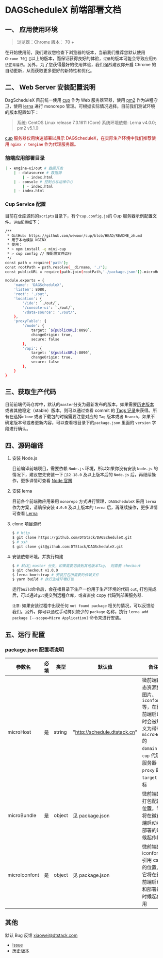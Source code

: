 # DAGScheduleX 前端部署文档

## 一、 应用使用环境

> 浏览器：Chrome
> 版本： 70 +

在开始使用前，我们建议您检查下浏览器的版本，当前我们推荐您默认使用 `Chrome 70 `以上的版本，而保证获得良好的体验，`过低`的版本可能会导致应用`无法正常运行`。另外，为了您获得最好的使用体验，我们强烈建议你开启 Chrome 的自动更新，从而获取更多更好的新特性和优化。

## 二、 Web Server 安装配置说明

DagScheduleX 目前统一使用 [cup](https://github.com/wewoor/cup) 作为 Web 服务器容器，使用 [pm2](https://github.com/Unitech/pm2) 作为进程守卫，使用 [lerna](https://github.com/lerna/lerna) 进行 monorepo 管理。可根据实际情况选择。目前我们测试环境的版本配置如下：

> 系统: CentOS Linux release 7.3.1611 (Core)
> 系统环境依赖: Lerna v4.0.0; pm2 v5.1.0

<color style="color:#AA0000;" >[cup](https://github.com/wewoor/cup) 服务器仅用快速部署以展示 DAGScheduleX，在实际生产环境中我们推荐使用 `nginx / tengine` 作为代理服务器。</color>

### 前端应用部署目录

```bash
| - engine-ui/out # 数据开发
    | - datasource # 数据源
        | - index.html
    | - console # 控制台与运维中心
        | - index.html
    | - index.html
```

### Cup Service 配置

目前在仓库源码的`scripts`目录下，有个`cup.config.js`的 Cup 服务器示例配置文件。`详细配置`如下：

```bash
/**
 * GitHub: https://github.com/wewoor/cup/blob/HEAD/README_zh.md
 * 用于本地模拟 NGINX
 * 使用：
 * > npm install -g mini-cup
 * > cup config // 按配置文件运行
 */
const path = require('path');
const rootPath = path.resolve(__dirname, './');
const publicURL = require(path.join(rootPath,'./package.json')).microHost;

module.exports = {
    'name': 'DAGScheduleX',
    'listen': 8080,
    'root': './out',
    'location': {
        '/ide': `./out/`,
        '/console-ui': `./out/`,
        '/data-source': './out/',
    },
    'proxyTable': {
        '/node': {
            target: `${publicURL}:8090`, 
            changeOrigin: true,
            secure: false
        },
        '/api': {
            target: `${publicURL}:8090`, 
            changeOrigin: true,
            secure: false
        },
    }
}

```

## 三、获取生产代码

目前前端代码仓库中，默认的`master`分支为最新发布的版本，如果需要[历史版本](https://github.com/DTStack/DAGScheduleX/tags)或者其他稳定（stable）版本，则可以通过查看 commit 的 [Tags 记录](https://github.com/DTStack/DAGScheduleX/tags)来获得。所有在选择`clone` 或者下载包的时候需要注意对应的 `Tag` 版本或者 `Branch`，如果不确定版本号或者更新内容，可以查看根目录下的`package.json` 里面的 `version` 字段进行确认。

## 四、源码编译

1. 安装 Node.js

    目前编译前端项目，需要依赖 `Node.js` 环境，所以如果你没有安装 `Node.js` 的情况下，建议您先安装一下 `12.18.0` 及以上版本后的 `Node.js` 后，再继续操作，更多详情可查看 [Node 官网](http://nodejs.cn/download/)

2. 安装 lerna

    目前各个前端微应用采用 `monorepo` 方式进行管理，`DAGScheduleX` 采用 `lerna` 作为方案，请确保安装 `4.0.0` 及以上版本的 `lerna` 后，再继续操作，更多详情可查看 [Lerna](https://www.npmjs.com/package/lerna)

3. clone 项目源码

    ```bash
    $ # http
    $ git clone https://github.com/DTStack/DAGScheduleX.git
    $ # ssh
    $ git clone git@github.com:DTStack/DAGScheduleX.git

    ```

4. 安装依赖环境，并执行构建

    ```bash
    $ # 默认 master 分支，如果需要切换到其他版本Tag， 则需要 checkout
    $ git checkout v1.0.0
    $ lerna bootstrap # 安装打包所需要的依赖文件
    $ yarn build # 执行生成环境打包
    ```

    运行`build`命令后，会在根目录下生产一份用于生产环境的代码 `out`,
    打包完成后，可以通过`git`提交到远程仓库，或者直接 copy 代码到部署服务器.

    `注意`: 如果安装过程中出现任何 `not found package` 相关的情况，可以反馈给我们。另外，你可以通过手动拷贝缺少的 `package` 名称，执行 `lerna add package [--scope=Micro Application]` 命令来进行安装。

## 五、运行 **配置**

### package.json 配置项说明

| 参数名  | 必填  | 类型  |  默认值 | 备注  |
| ------------ | ------------ | ------------ | ------------ | ---------- |
| microHost  |  是 | string  | "http://schedule.dtstack.cn"  |  微前端静态资源如图片、`iconfont` 等，在微前端启动时会被转义为带有 `microHost` 的 `domain`；`cup` 代理服务器 `proxy` 的 `target` 目标 |
| microBundle  |  是 | object  | 见 package.json | 微前端的打包配置位置，它将在微前端启动和部署的时候起作用 |
| microIconfont  |  是 | object  | 见 package.json | 微前端的 iconfont 引用 css 的位置，它将在微前端启动和部署的时候起作用 |

## 其他

默认 Bug 反馈 xiaowei@dtstack.com

- [Issue](https://github.com/DTStack/DAGScheduleX/issues)
- [历史版本](https://github.com/DTStack/DAGScheduleX/tags)
